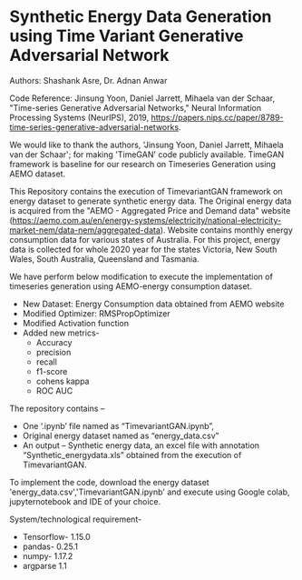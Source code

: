 # Synthetic Energy Data Generation using Time Variant Generative Adversarial Network
Authors: Shashank Asre, Dr. Adnan Anwar

Code Reference: Jinsung Yoon, Daniel Jarrett, Mihaela van der Schaar, "Time-series Generative Adversarial Networks," Neural Information Processing Systems (NeurIPS), 2019, https://papers.nips.cc/paper/8789-time-series-generative-adversarial-networks.

We would like to thank the authors, 'Jinsung Yoon, Daniel Jarrett, Mihaela van der Schaar'; for making 'TimeGAN' code publicly available. TimeGAN framework is baseline for our research on Timeseries Generation using AEMO dataset.

This Repository contains the execution of TimevariantGAN framework on energy dataset to generate synthetic energy data. The Original energy data is acquired from the "AEMO - Aggregated Price and Demand data" website (https://aemo.com.au/en/energy-systems/electricity/national-electricity-market-nem/data-nem/aggregated-data). Website contains monthly energy consumption data for various states of Australia. For this project, energy data is collected for whole 2020 year for the states Victoria, New South Wales, South Australia, Queensland and Tasmania.

We have perform below modification to execute the implementation of timeseries generation using AEMO-energy consumption dataset.
* New Dataset: Energy Consumption data obtained from AEMO website
* Modified Optimizer: RMSPropOptimizer
* Modified Activation function
* Added new metrics-
  * Accuracy
  * precision
  * recall
  * f1-score
  * cohens kappa
  * ROC AUC

The repository contains –
* One ‘.ipynb’ file named as “TimevariantGAN.ipynb”, 
* Original energy dataset named as “energy_data.csv”
* An output – Synthetic energy data, an excel file with annotation “Synthetic_energydata.xls” obtained from the execution of TimevariantGAN.

To implement the code, download the energy dataset 'energy_data.csv','TimevariantGAN.ipynb' and execute using Google colab, jupyternotebook and IDE of your choice.

System/technological requirement-
* Tensorflow- 1.15.0
* pandas- 0.25.1
* numpy- 1.17.2
* argparse 1.1
